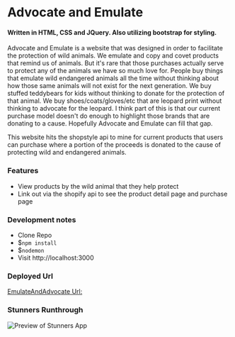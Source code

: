# Advocate and Emulate
#### Written in HTML, CSS and JQuery. Also utilizing bootstrap for styling.

Advocate and Emulate is a website that was designed in order to facilitate the protection of wild animals. We emulate and copy and covet products that remind us of animals. But it's rare that those purchases actually serve to protect any of the animals we have so much love for. People buy things that emulate wild endangered animals all the time without thinking about how those same animals will not exist for the next generation. We buy stuffed teddybears for kids without thinking to donate for the protection of that animal. We buy shoes/coats/gloves/etc that are leopard print without thinking to advocate for the leopard. I think part of this is that our current purchase model doesn't do enough to highlight those brands that are donating to a cause. Hopefully Advocate and Emulate can fill that gap.

This website hits the shopstyle api to mine for current products that users can purchase where a portion of the proceeds is donated to the cause of protecting wild and endangered animals. 

### Features

 * View products by the wild animal that they help protect
 * Link out via the shopify api to see the product detail page and purchase page

### Development notes

 * Clone Repo
 * $`npm install`
 * $`nodemon`
 * Visit http://localhost:3000

### Deployed Url
[EmulateAndAdvocate Url:](https://emulateandadvocate.firebaseapp.com/)

### Stunners Runthrough
![Preview of Stunners App](/public/images/emulateandadvocate.gif?raw=true)
